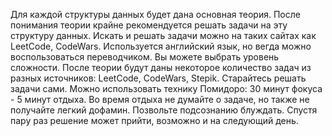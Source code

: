 Для каждой структуры данных будет дана основная теория. После понимания теории крайне рекомендуется решать задачи на эту структуру данных.
Искать и решать задачи можно на таких сайтах как LeetCode, CodeWars. Используется английский язык, но вегда можно воспользоваться переводчиком. Вы можете выбрать уровень сложности.
После теории будут даны некоторое количество задач из разных источников: LeetCode, CodeWars, Stepik. Старайтесь решать задачи сами. Можно использовать технику Помидоро: 30 минут фокуса - 5 минут отдыха.
Во время отдыха не думайте о задаче, но также не получайте легкий дофамин. Позвольте подсознанию блуждать. Спустя пару раз решение может прийти, возможно и на следующий день.